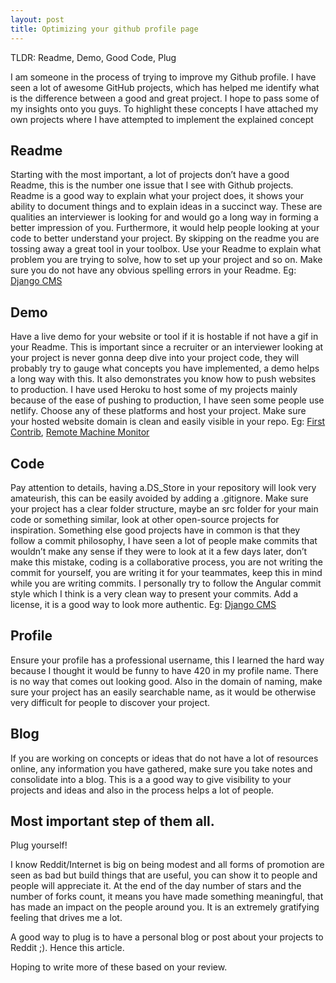 ```yaml
---
layout: post
title: Optimizing your github profile page
---
```

TLDR: Readme, Demo, Good Code, Plug

I am someone in the process of trying to improve my Github profile. I have seen a lot of awesome GitHub projects, which has helped me identify what is the difference between a good and great project. I hope to pass some of my insights onto you guys. To highlight these concepts I have attached my own projects where I have attempted to implement the explained concept
## Readme  

Starting with the most important, a lot of projects don’t have a good Readme, this is the number one issue that I see with Github projects. Readme is a good way to explain what your project does, it shows your ability to document things and to explain ideas in a succinct way. These are qualities an interviewer is looking for and would go a long way in forming a better impression of you. Furthermore, it would help people looking at your code to better understand your project. By skipping on the readme you are tossing away a great tool in your toolbox. Use your Readme to explain what problem you are trying to solve, how to set up your project and so on. Make sure you do not have any obvious spelling errors in your Readme. Eg:
[Django CMS](https://github.com/krishnanunnir/django-knode-cms)

## Demo
Have a live demo for your website or tool if it is hostable if not have a gif in your Readme. This is important since a recruiter or an interviewer looking at your project is never gonna deep dive into your project code, they will probably try to gauge what concepts you have implemented, a demo helps a long way with this. It also demonstrates you know how to push websites to production. I have used Heroku to host some of my projects mainly because of the ease of pushing to production, I have seen some people use netlify. Choose any of these platforms and host your project. Make sure your hosted website domain is clean and easily visible in your repo.
Eg:
[First Contrib](https://github.com/krishnanunnir/opensource-first-contrib-search), 
[Remote Machine Monitor](https://github.com/krishnanunnir/Remote-Machine-Monitor)

## Code
Pay attention to details, having a.DS_Store in your repository will look very amateurish, this can be easily avoided by adding a .gitignore. Make sure your project has a clear folder structure, maybe an src folder for your main code or something similar, look at other open-source projects for inspiration. Something else good projects have in common is that they follow a commit philosophy, I have seen a lot of people make commits that wouldn’t make any sense if they were to look at it a few days later, don’t make this mistake, coding is a collaborative process, you are not writing the commit for yourself, you are writing it for your teammates, keep this in mind while you are writing commits. I personally try to follow the Angular commit style which I think is a very clean way to present your commits. Add a license, it is a good way to look more authentic. Eg: [Django CMS](https://github.com/krishnanunnir/django-knode-cms)

## Profile

Ensure your profile has a professional username, this I learned the hard way because I thought it would be funny to have 420 in my profile name. There is no way that comes out looking good. Also in the domain of naming, make sure your project has an easily searchable name, as it would be otherwise very difficult for people to discover your project. 

## Blog 
If you are working on concepts or ideas that do not have a lot of resources online, any information you have gathered, make sure you take notes and consolidate into a blog. This is a
a good way to give visibility to your projects and ideas and also in the process helps a lot of people.

## Most important step of them all.
Plug yourself!

I know Reddit/Internet is big on being modest and all forms of promotion are seen as bad but build things that are useful, you can show it to people and people will appreciate it. At the end of the day number of stars and the number of forks count, it means you have made something meaningful, that has made an impact on the people around you. It is an extremely gratifying feeling that drives me a lot.

A good way to plug is to have a personal blog or post about your projects to Reddit ;). Hence this article. 

Hoping to write more of these based on your review.  
